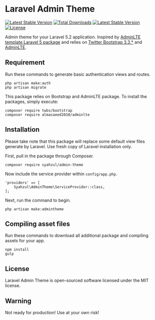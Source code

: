# Laravel Admin Theme

[![Latest Stable Version](https://poser.pugx.org/syahzul/admin-theme/v/stable?format=flat)](https://packagist.org/packages/syahzul/admin-theme)
[![Total Downloads](https://poser.pugx.org/syahzul/admin-theme/downloads?format=flat)](https://packagist.org/packages/syahzul/admin-theme)
[![Latest Stable Version](https://poser.pugx.org/syahzul/admin-theme/v/stable?format=flat)](https://packagist.org/packages/syahzul/admin-theme)
[![License](https://poser.pugx.org/syahzul/admin-theme/license?format=flat)](https://packagist.org/packages/syahzul/admin-theme)

Admin theme for your Laravel 5.2 application. Inspired by [AdminLTE template Laravel 5 package](https://github.com/acacha/adminlte-laravel) and relies
on [Twitter Bootstrap 3.3.*](https://github.com/twbs/bootstrap) and [AdminLTE](https://github.com/almasaeed2010/AdminLTE).

## Requirement

Run these commands to generate basic authentication views and routes.

```
php artisan make:auth
php artisan migrate
```

This package relies on Bootstrap and AdminLTE package. To install the packages, simply execute:

```
composer require twbs/bootstrap
composer require almasaeed2010/adminlte
```

## Installation

Please take note that this package will replace some default view files generate by Laravel. Use fresh
copy of Laravel installation only.

First, pull in the package through Composer.

```
composer require syahzul/admin-theme
```

Now include the service provider within `config/app.php`.

```
'providers' => [
    Syahzul\AdminTheme\ServiceProvider::class,
];
```

Next, run the command to begin.

```
php artisan make:admintheme
```

## Compiling asset files

Run these commands to download all additional package and compiling assets for your app.

```
npm install
gulp
```

## License

Laravel Admin Theme is open-sourced software licensed under the MIT license.

## Warning

Not ready for production! Use at your own risk!
